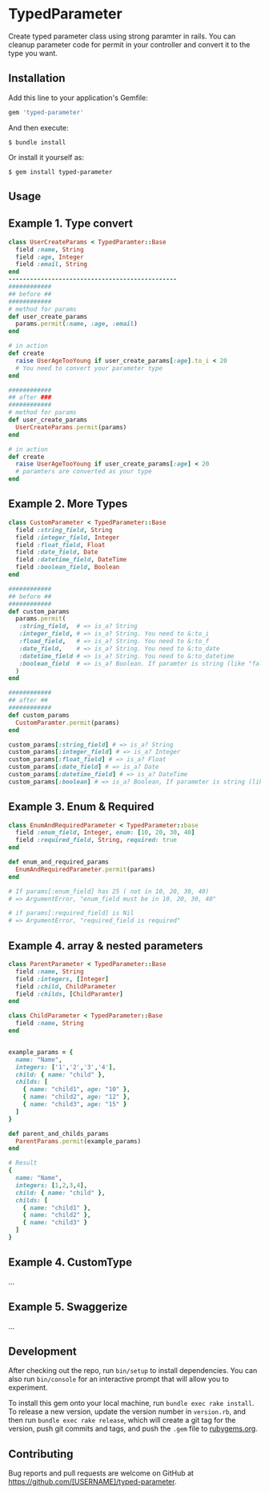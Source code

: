 # TypedParameter
Create typed parameter class using strong paramter in rails.
You can cleanup parameter code for permit in your controller and convert it to the type you want.
## Installation

Add this line to your application's Gemfile:

```ruby
gem 'typed-parameter'
```

And then execute:

    $ bundle install

Or install it yourself as:

    $ gem install typed-parameter

## Usage

Example 1. Type convert
-----
~~~ruby
class UserCreateParams < TypedParamter::Base
  field :name, String
  field :age, Integer
  field :email, String
end
-----------------------------------------------
############
## before ##
############
# method for params
def user_create_params
  params.permit(:name, :age, :email)
end

# in action
def create
  raise UserAgeTooYoung if user_create_params[:age].to_i < 20 
  # You need to convert your parameter type
end

############
## after ###
############
# method for params
def user_create_params
  UserCreateParams.permit(params)
end

# in action
def create
  raise UserAgeTooYoung if user_create_params[:age] < 20 
  # paramters are converted as your type
end
~~~


Example 2. More Types
------
~~~ruby
class CustomParameter < TypedParameter::Base
  field :string_field, String
  field :integer_field, Integer
  field :float_field, Float
  field :date_field, Date
  field :datetime_field, DateTime
  field :boolean_field, Boolean
end

############
## before ##
############
def custom_params
  params.permit(
   :string_field,  # => is_a? String
   :integer_field, # => is_a? String. You need to &:to_i
   :fload_field,   # => is_a? String. You need to &:to_f
   :date_field,    # => is_a? String. You need to &:to_date
   :datetime_field # => is_a? String. You need to &:to_datetime
   :boolean_field  # => is_a? Boolean. If paramter is string (like "false") then String
  )
end

############
## after ##
############
def custom_params
  CustomParamter.permit(params)
end

custom_params[:string_field] # => is_a? String
custom_params[:integer_field] # => is_a? Integer
custom_params[:float_field] # => is_a? Float
custom_params[:date_field] # => is_a? Date
custom_params[:datetime_field] # => is_a? DateTime
custom_params[:boolean] # => is_a? Boolean, If parameter is string (like "false", "true" "False", "True") then convert true or false
~~~

Example 3. Enum & Required
---
~~~ruby
class EnumAndRequiredParameter < TypedParameter::base
  field :enum_field, Integer, enum: [10, 20, 30, 40]
  field :required_field, String, required: true
end

def enum_and_required_params
  EnumAndRequiredParameter.permit(params)
end

# If params[:enum_field] has 25 ( not in 10, 20, 30, 40)
# => ArgumentError, "enum_field must be in 10, 20, 30, 40"

# if params[:required_field] is Nil
# => ArgumentError, "required_field is required"
~~~

Example 4. array & nested parameters 
---
~~~ruby
class ParentParameter < TypedParameter::Base
  field :name, String
  field :integers, [Integer]
  field :child, ChildParameter
  field :childs, [ChildParamter]
end

class ChildParameter < TypedParameter::Base
  field :name, String
end


example_params = { 
  name: "Name", 
  integers: ['1','2','3','4'], 
  child: { name: "child" },
  childs: [ 
    { name: "child1", age: "10" },
    { name: "child2", age: "12" },
    { name: "child3", age: "15" }
  ]
}

def parent_and_childs_params
  ParentParams.permit(example_params)
end

# Result
{
  name: "Name",
  integers: [1,2,3,4],
  child: { name: "child" },
  childs: [ 
    { name: "child1" },
    { name: "child2" },
    { name: "child3" }
  ]
}

~~~
Example 4. CustomType
------
...

Example 5. Swaggerize
------
...


## Development

After checking out the repo, run `bin/setup` to install dependencies. You can also run `bin/console` for an interactive prompt that will allow you to experiment.

To install this gem onto your local machine, run `bundle exec rake install`. To release a new version, update the version number in `version.rb`, and then run `bundle exec rake release`, which will create a git tag for the version, push git commits and tags, and push the `.gem` file to [rubygems.org](https://rubygems.org).

## Contributing

Bug reports and pull requests are welcome on GitHub at https://github.com/[USERNAME]/typed-parameter.

